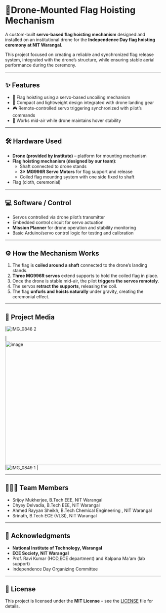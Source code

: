 # 🚁Drone-Mounted Flag Hoisting Mechanism

A custom-built **servo-based flag hoisting mechanism** designed and installed on an institutional drone for the **Independence Day flag hoisting ceremony at NIT Warangal**.  

This project focused on creating a reliable and synchronized flag release system, integrated with the drone’s structure, while ensuring stable aerial performance during the ceremony.  

---

## ✨ Features
- 🎌 Flag hoisting using a servo-based uncoiling mechanism  
- 🔧 Compact and lightweight design integrated with drone landing gear  
- 🎮 Remote-controlled servo triggering synchronized with pilot’s commands  
- 🚁 Works mid-air while drone maintains hover stability  

---

## 🛠️ Hardware Used
- **Drone (provided by institute)** – platform for mounting mechanism  
- **Flag hoisting mechanism (designed by our team):**  
  - Shaft connected to drone stands  
  - **3× MG996R Servo Motors** for flag support and release  
  - Coiled flag mounting system with one side fixed to shaft  
- Flag (cloth, ceremonial)  

---

## 💻 Software / Control
- Servos controlled via drone pilot’s transmitter  
- Embedded control circuit for servo actuation  
- **Mission Planner** for drone operation and stability monitoring  
- Basic Arduino/servo control logic for testing and calibration  

---

## ⚙️ How the Mechanism Works
1. The flag is **coiled around a shaft** connected to the drone’s landing stands.  
2. **Three MG996R servos** extend supports to hold the coiled flag in place.  
3. Once the drone is stable mid-air, the pilot **triggers the servos remotely**.  
4. The servos **retract the supports**, releasing the coil.  
5. The flag **unfurls and hoists naturally** under gravity, creating the ceremonial effect.  


---

## 📸 Project Media
|![IMG_0848 2](https://github.com/user-attachments/assets/37302065-83fe-4dcd-8252-b1858d4c59db)

 |<img width="600" height="400" alt="image" src="https://github.com/user-attachments/assets/810f3ad0-9262-42cc-ae8d-995919d0639f" />
 |![IMG_0849 1](https://github.com/user-attachments/assets/15375c28-9c45-4070-859e-993c6c0f46ab)
|

---

## 👨‍👩‍👦 Team Members
- Srijoy Mukherjee, B.Tech EEE, NIT Warangal  
- Dhyey Delvadia, B.Tech EEE, NIT Warangal  
- Ahmed Rayyan Sheikh, B.Tech Chemical Engineering , NIT Warangal 
- Srinath, B.Tech ECE (VLSI), NIT Warangal

---

## 🙏 Acknowledgments
- **National Institute of Technology, Warangal**  
- **ECE Society, NIT Warangal**  
- Prof. Ravi Kumar (HOD,ECE department) and Kalpana Ma'am (lab support)  
- Independence Day Organizing Committee  

---

## 📜 License
This project is licensed under the **MIT License** – see the [LICENSE](./LICENSE) file for details.  
